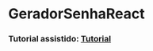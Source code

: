 # GeradorSenhaReact

### Tutorial assistido: [Tutorial](https://www.youtube.com/watch?v=VDgihqrZUQg)